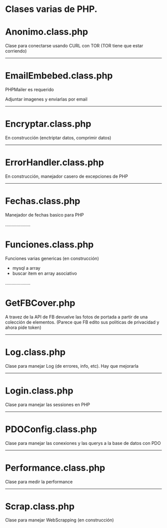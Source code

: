 # Clases varias de PHP. 


# Anonimo.class.php

Clase para conectarse usando CURL con TOR (TOR tiene que estar corriendo)

--------------------

# EmailEmbebed.class.php

PHPMailer es requerido

Adjuntar imagenes y enviarlas por email

--------------------
# Encryptar.class.php

En construcción  (enctriptar datos, comprimir datos)

--------------------
# ErrorHandler.class.php

En construcción, manejador casero de excepciones de PHP

--------------------
# Fechas.class.php

Manejador de fechas basico para PHP

....................
# Funciones.class.php

Funciones varias genericas (en construcción)

  - mysql a array
  - buscar item en array asociativo

....................
# GetFBCover.php

A travez de la API de FB devuelve las fotos de portada a partir 
de una colección de elementos. (Parece que FB edito sus politicas de privacidad y ahora pide token)

--------------------
# Log.class.php

Clase para manejar Log (de errores, info, etc). Hay que mejorarla

--------------------
# Login.class.php

Clase para manejar las sessiones en PHP

-------------------
# PDOConfig.class.php

Clase para manejar las conexiones y las querys a la base de datos con PDO

-------------------
# Performance.class.php

Clase para medir la performance 

-------------------
# Scrap.class.php

Clase para manejar WebScrapping (en construcción)
